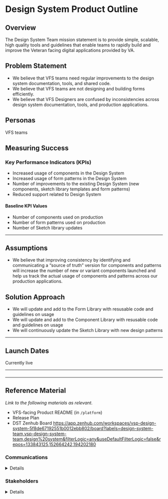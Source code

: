 # Design System Product Outline

## Overview

The Design System Team mission statement is to provide simple, scalable, high quality tools and guidelines that enable teams to rapidly build and improve the Veteran facing digital applications provided by VA. 

## 

## Problem Statement

- We believe that VFS teams need regular improvements to the design system documentation, tools, and shared code.
- We believe that VFS teams are not designing and building forms efficiently.
- We believe that VFS Designers are confused by inconsistencies across design system documentation, tools, and production applications.

## Personas

VFS teams 

## Measuring Success

### Key Performance Indicators (KPIs)

* Increased usage of components in the Design System
* Increased usage of form patterns in the Design System
* Number of improvements to the existing Design System (new components, sketch library templates and form patterns)
* Reduced support related to Design System 

#### Baseline KPI Values

* Number of components used on production
* Number of form patterns used on production 
* Number of Sketch library updates

---

## Assumptions

- We believe that improving consistency by identifying and communicating a “source of truth” version for components and patterns will increase the number of new or variant components launched and help us track the actual usage of components and patterns across our production applications.

## Solution Approach



- We will update and add to the Form Library with resusable code and guidelines on usage
- We will update and add to the Component Library with resusable code and guidelines on usage
- We will continuously update the Sketch Library with new design patterns





---

## Launch Dates

Currently live

---

### 

---

## Reference Material

_Link to the following materials as relevant._

- VFS-facing Product README (in `/platform`)
- Release Plan
- DST Zenhub Board  https://app.zenhub.com/workspaces/vsp-design-system-5f8de67192551b0012ebb802/board?labels=design-system-team,vsp-design-system-team,design%20system&filterLogic=any&useDefaultFilterLogic=false&repos=133843125,152664242,194202180

### Communications

<details>


- Team Name: Design System Team
- GitHub Label: vsp-design-system-team
- Slack channel: #vsp-design-system
- Product POCs: Carol Wong

</details>

### Stakeholders

<details>

- Team Name: Design System Team
- GitHub Label: design-system-team
- Slack channel: vsp-design-system
- Product POCs: Carol Wong
- Stakeholders: Kevin Hoffman

</details>
